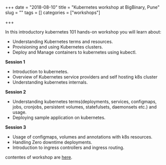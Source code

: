 +++ 
date = "2018-08-10"
title = "Kubernetes workshop at BigBinary, Pune"
slug = "" 
tags = []
categories = ["workshops"]

+++

In this introductory kubernetes 101 hands-on workshop you will learn about:

* Understanding Kubernetes terms and resources.
* Provisioning and using Kubernetes clusters.
* Deploy and Manage containers to kubernetes using kubectl.

**Session 1**

 - Introduction to kubernetes.
 - Overview of Kubernetes service providers and self hosting k8s cluster
 - Understanding kubernetes internals.

**Session 2**

 - Understanding kubernetes terms(deployments, services, configmaps, jobs, cronjobs, persistent volumes, statefulsets, daemonsets etc.) and usage.
 - Deploying sample application on kubernetes.

**Session 3**

 - Usage of configmaps, volumes and annotations with k8s resources.
 - Handling Zero downtime deployments.
 - Introduction to ingress controllers and ingress routing.

contentes of workshop are [here](https://github.com/bigbinary/kubernetes-workshop).